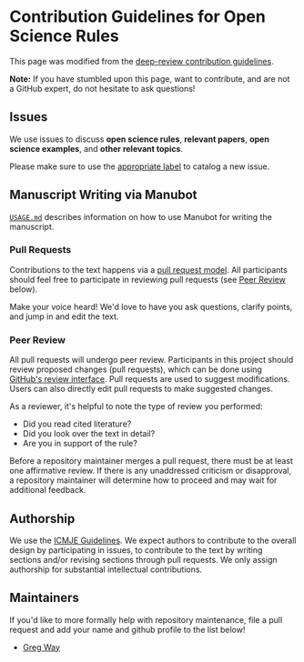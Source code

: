 # Contribution Guidelines for Open Science Rules

This page was modified from the [deep-review contribution guidelines](https://github.com/greenelab/deep-review/blob/5e00ddd30d79f527129de25ef02566a39bd6358d/CONTRIBUTING.md).

**Note:** If you have stumbled upon this page, want to contribute, and are not a GitHub expert, do not hesitate to ask questions!

## Issues

We use issues to discuss **open science rules**, **relevant papers**, **open science examples**, and **other relevant topics**.

Please make sure to use the [appropriate label](https://github.com/carpenterlab/open-science-rules/labels) to catalog a new issue.

## Manuscript Writing via Manubot

[`USAGE.md`](USAGE.md) describes information on how to use Manubot for writing the manuscript.

### Pull Requests

Contributions to the text happens via a [pull request model](https://help.github.com/en/articles/about-pull-requests).
All participants should feel free to participate in reviewing pull requests (see [Peer Review](#Peer-Review) below).

Make your voice heard!
We'd love to have you ask questions, clarify points, and jump in and edit the text.

### Peer Review

All pull requests will undergo peer review.
Participants in this project should review proposed changes (pull requests), which can be done using [GitHub's review interface](https://help.github.com/articles/about-pull-request-reviews/ "GitHub: about pull request reviews").
Pull requests are used to suggest modifications.
Users can also directly edit pull requests to make suggested changes.

As a reviewer, it's helpful to note the type of review you performed:

* Did you read cited literature?
* Did you look over the text in detail?
* Are you in support of the rule?

Before a repository maintainer merges a pull request, there must be at least one affirmative review.
If there is any unaddressed criticism or disapproval, a repository maintainer will determine how to proceed and may wait for additional feedback.

## Authorship

We use the [ICMJE Guidelines](http://www.icmje.org/recommendations/browse/roles-and-responsibilities/defining-the-role-of-authors-and-contributors.html).
We expect authors to contribute to the overall design by participating in issues, to contribute to the text by writing sections and/or revising sections through pull requests.
We only assign authorship for substantial intellectual contributions.

## Maintainers

If you'd like to more formally help with repository maintenance, file a pull request and add your name and github profile to the list below!

* [Greg Way](https://github.com/gwaygenomics)
